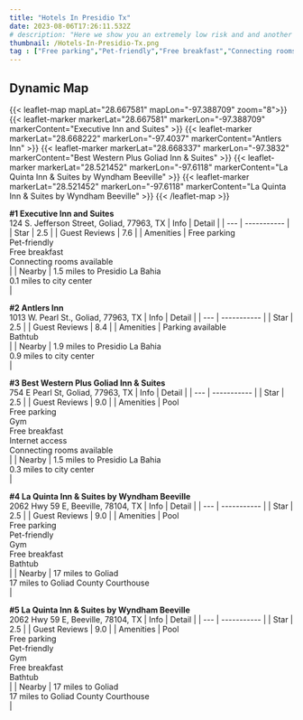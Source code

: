 ```yaml
---
title: "Hotels In Presidio Tx"
date: 2023-08-06T17:26:11.532Z
# description: "Here we show you an extremely low risk and and another medium risk approach to earn passive income "
thumbnail: /Hotels-In-Presidio-Tx.png
tag : ["Free parking","Pet-friendly","Free breakfast","Connecting rooms available","Parking available","Bathtub","Pool","Gym","Internet access"]
---
```


## Dynamic Map
{{< leaflet-map  mapLat="28.667581" mapLon="-97.388709" zoom="8">}}
    {{< leaflet-marker markerLat="28.667581" markerLon="-97.388709" markerContent="Executive Inn and Suites" >}}
    {{< leaflet-marker markerLat="28.668222" markerLon="-97.4037" markerContent="Antlers Inn" >}}
    {{< leaflet-marker markerLat="28.668337" markerLon="-97.3832" markerContent="Best Western Plus Goliad Inn & Suites" >}}
    {{< leaflet-marker markerLat="28.521452" markerLon="-97.6118" markerContent="La Quinta Inn & Suites by Wyndham Beeville" >}}
    {{< leaflet-marker markerLat="28.521452" markerLon="-97.6118" markerContent="La Quinta Inn & Suites by Wyndham Beeville" >}}
{{< /leaflet-map >}}


**#1 Executive Inn and Suites**<br>124 S. Jefferson Street, Goliad, 77963, TX
| Info | Detail |
| --- | ----------- |
| Star | 2.5 |
| Guest Reviews | 7.6 |
| Amenities | Free parking<br>Pet-friendly<br>Free breakfast<br>Connecting rooms available<br> |
| Nearby | 1.5 miles to Presidio La Bahia<br>0.1 miles to city center<br> |

**#2 Antlers Inn**<br>1013 W. Pearl St., Goliad, 77963, TX
| Info | Detail |
| --- | ----------- |
| Star | 2.5 |
| Guest Reviews | 8.4 |
| Amenities | Parking available<br>Bathtub<br> |
| Nearby | 1.9 miles to Presidio La Bahia<br>0.9 miles to city center<br> |

**#3 Best Western Plus Goliad Inn & Suites**<br>754 E Pearl St, Goliad, 77963, TX
| Info | Detail |
| --- | ----------- |
| Star | 2.5 |
| Guest Reviews | 9.0 |
| Amenities | Pool<br>Free parking<br>Gym<br>Free breakfast<br>Internet access<br>Connecting rooms available<br> |
| Nearby | 1.5 miles to Presidio La Bahia<br>0.3 miles to city center<br> |

**#4 La Quinta Inn & Suites by Wyndham Beeville**<br>2062 Hwy 59 E, Beeville, 78104, TX
| Info | Detail |
| --- | ----------- |
| Star | 2.5 |
| Guest Reviews | 9.0 |
| Amenities | Pool<br>Free parking<br>Pet-friendly<br>Gym<br>Free breakfast<br>Bathtub<br> |
| Nearby | 17 miles to Goliad<br>17 miles to Goliad County Courthouse<br> |

**#5 La Quinta Inn & Suites by Wyndham Beeville**<br>2062 Hwy 59 E, Beeville, 78104, TX
| Info | Detail |
| --- | ----------- |
| Star | 2.5 |
| Guest Reviews | 9.0 |
| Amenities | Pool<br>Free parking<br>Pet-friendly<br>Gym<br>Free breakfast<br>Bathtub<br> |
| Nearby | 17 miles to Goliad<br>17 miles to Goliad County Courthouse<br> |


